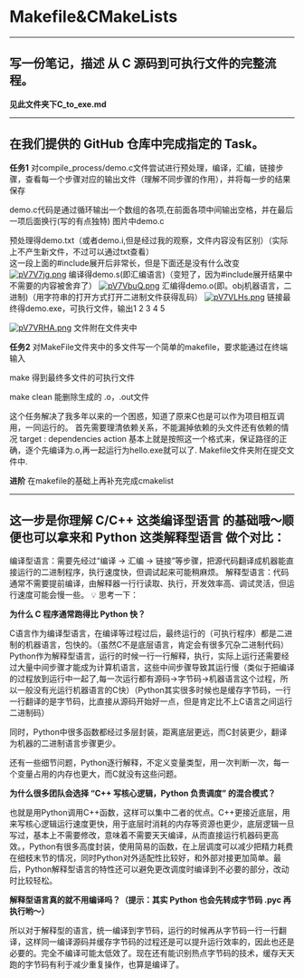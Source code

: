 # Makefile&CMakeLists
***
## 写一份笔记，描述 从 C 源码到可执行文件的完整流程。

**见此文件夹下C_to_exe.md**

***
## 在我们提供的 GitHub 仓库中完成指定的 Task。

**任务1**
对compile_process/demo.c文件尝试进行预处理，编译，汇编，链接步骤，查看每一个步骤对应的输出文件（理解不同步骤的作用），并将每一步的结果保存

demo.c代码是通过循环输出一个数组的各项,在前面各项中间输出空格，并在最后一项后面换行(写的有点独特)
图片中demo.c   

预处理得demo.txt（或者demo.i,但是经过我的观察，文件内容没有区别）（实际上不产生新文件，不过可以通过txt查看）   
这一段上面的#include展开后非常长，但是下面还是没有什么改变
<a href="https://imgse.com/i/pV7V7jg"><img src="https://s21.ax1x.com/2025/10/05/pV7V7jg.png" alt="pV7V7jg.png" border="0" /></a>
编译得demo.s(即汇编语言)（变短了，因为#include展开结果中不需要的内容被舍弃了）
<a href="https://imgse.com/i/pV7VbuQ"><img src="https://s21.ax1x.com/2025/10/05/pV7VbuQ.png" alt="pV7VbuQ.png" border="0" /></a>
汇编得demo.o(即。obj机器语言，二进制)（用字符串的打开方式打开二进制文件获得乱码）
<a href="https://imgse.com/i/pV7VLHs"><img src="https://s21.ax1x.com/2025/10/05/pV7VLHs.png" alt="pV7VLHs.png" border="0" /></a>
链接最终得demo.exe，可执行文件，输出1 2 3 4 5

<a href="https://imgse.com/i/pV7VRHA"><img src="https://s21.ax1x.com/2025/10/05/pV7VRHA.png" alt="pV7VRHA.png" border="0" /></a>
文件附在文件夹中

**任务2**
对MakeFile文件夹中的多文件写一个简单的makefile，要求能通过在终端输入

make
得到最终多文件的可执行文件

make clean
能删除生成的 .o，.out文件

这个任务解决了我多年以来的一个困惑，知道了原来C也是可以作为项目相互调用，一同运行的。
首先需要理清依赖关系，不能漏掉依赖的头文件还有依赖的情况
target : dependencies
	action
基本上就是按照这一个格式来，保证路径的正确，逐个先编译为.o,再一起运行为hello.exe就可以了.
Makefile文件夹附在提交文件中.



**进阶**
在makefile的基础上再补充完成cmakelist


***

## 这一步是你理解 C/C++ 这类编译型语言 的基础哦～顺便也可以拿来和 Python 这类解释型语言 做个对比：
编译型语言：需要先经过“编译 → 汇编 → 链接”等步骤，把源代码翻译成机器能直接运行的二进制程序，执行速度快，但调试起来可能稍麻烦。
解释型语言：代码通常不需要提前编译，由解释器一行行读取、执行，开发效率高、调试灵活，但运行速度可能会慢一些。
:bulb: 思考一下：

**为什么 C 程序通常跑得比 Python 快？**

C语言作为编译型语言，在编译等过程过后，最终运行的（可执行程序）都是二进制的机器语言，包快的。（虽然C不是底层语言，肯定会有很多冗杂二进制代码）   
Python作为解释型语言，运行的时候一行一行解释，执行，实际上运行还需要经过大量中间步骤才能成为计算机语言，这些中间步骤导致其运行慢（类似于把编译的过程放到运行中一起了,每一次运行都有源码->字节码->机器语言这个过程，所以一般没有光运行机器语言的C快）（Python其实很多时候也是缓存字节码，一行一行翻译的是字节码，比直接从源码开始好一点，但是肯定比不上C语言之间运行二进制码）

同时，Python中很多函数都经过多层封装，距离底层更远，而C封装更少，翻译为机器的二进制语言步骤更少。

还有一些细节问题，Python逐行解释，不定义变量类型，用一次判断一次，每一个变量占用的内存也更大，而C就没有这些问题。

**为什么很多团队会选择 “C++ 写核心逻辑，Python 负责调度” 的混合模式？**

也就是用Python调用C++函数，这样可以集中二者的优点。C++更接近底层，用来写核心逻辑运行速度更快，用于底层时消耗的内存等资源也更少，底层逻辑一旦写过，基本上不需要修改，意味着不需要天天编译，从而直接运行机器码更高效。，Python有很多高度封装，使用简易的函数，在上层调度可以减少把精力耗费在细枝末节的情况，同时Python对外适配性比较好，和外部对接更加简单。最后，Python解释型语言的特性还可以避免更改调度时编译到不必要的部分，改动时比较轻松。

**解释型语言真的就不用编译吗？（提示：其实 Python 也会先转成字节码 .pyc 再执行哟～）**

所以对于解释型的语言，统一编译到字节码，运行的时候再从字节码一行一行翻译，这样同一编译源码并缓存字节码的过程还是可以提升运行效率的，因此也还是必要的。完全不编译可能太低效了。现在还有能识别热点字节码的技术，缓存天天跑的字节码有利于减少重复操作，也算是编译了。

